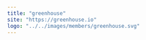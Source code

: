 ```yaml
---
title: "greenhouse"
site: "https://greenhouse.io"
logo: "../../images/members/greenhouse.svg"
---
```

